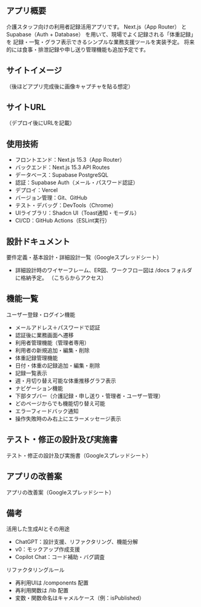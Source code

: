 ## アプリ概要
介護スタッフ向けの利用者記録活用アプリです。
Next.js（App Router） と Supabase（Auth + Database） を用いて、現場でよく記録される「体重記録」を
記録・一覧・グラフ表示できるシンプルな業務支援ツールを実装予定。
将来的には食事・排泄記録や申し送り管理機能も追加予定です。

## サイトイメージ
（後ほどアプリ完成後に画像キャプチャを貼る想定）

## サイトURL
（デプロイ後にURLを記載）

## 使用技術
- フロントエンド：Next.js 15.3（App Router）
- バックエンド：Next.js 15.3 API Routes
- データベース：Supabase PostgreSQL
- 認証：Supabase Auth（メール・パスワード認証）
- デプロイ：Vercel
- バージョン管理：Git、GitHub
- テスト・デバッグ：DevTools（Chrome）
- UIライブラリ：Shadcn UI（Toast通知・モーダル）
- CI/CD：GitHub Actions（ESLint実行）

## 設計ドキュメント
要件定義・基本設計・詳細設計一覧（Googleスプレッドシート）
- 詳細設計時のワイヤーフレーム、ER図、ワークフロー図は /docs フォルダに格納予定。
（こちらからアクセス）

## 機能一覧
ユーザー登録・ログイン機能
- メールアドレス＋パスワードで認証
- 認証後に業務画面へ遷移
- 利用者管理機能（管理者専用）
- 利用者の新規追加・編集・削除
- 体重記録管理機能
- 日付・体重の記録追加・編集・削除
- 記録一覧表示
- 週・月切り替え可能な体重推移グラフ表示
- ナビゲーション機能
- 下部タブバー（介護記録・申し送り・管理者・ユーザー管理）
- どのページからでも機能切り替え可能
- エラーフィードバック通知
- 操作失敗時のみ右上にエラーメッセージ表示

## テスト・修正の設計及び実施書
テスト・修正の設計及び実施書（Googleスプレッドシート）

## アプリの改善案
アプリの改善案（Googleスプレッドシート）

## 備考
活用した生成AIとその用途
 - ChatGPT：設計支援、リファクタリング、機能分解
 - v0：モックアップ作成支援
 - Copilot Chat：コード補助・バグ調査

リファクタリングルール
 - 再利用UIは /components 配置
 - 再利用関数は /lib 配置
 - 変数・関数命名はキャメルケース（例：isPublished）

